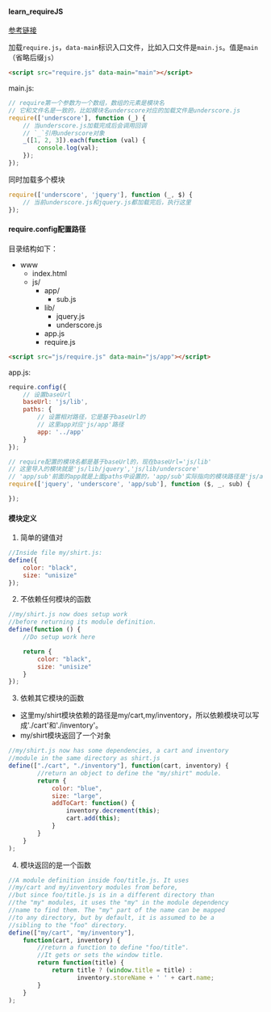 #### learn_requireJS

[参考链接](http://www.ruanyifeng.com/blog/2012/11/require_js.html)

加载`require.js`，`data-main`标识入口文件，比如入口文件是`main.js`。值是`main`（省略后缀`js`）

```html
<script src="require.js" data-main="main"></script>
```

main.js:

```javascript
// require第一个参数为一个数组，数组的元素是模块名
// 它和文件名是一致的，比如模块名underscore对应的加载文件是underscore.js
require(['underscore'], function (_) {
    // 当underscore.js加载完成后会调用回调
    // `_`引用underscore对象
    _([1, 2, 3]).each(function (val) {
        console.log(val);
    });
});
```

同时加载多个模块

```javascript
require(['underscore', 'jquery'], function (_, $) {
    // 当前underscore.js和jquery.js都加载完后，执行这里
});
```

#### require.config配置路径

目录结构如下：
* www
    - index.html
    - js/
        + app/
            * sub.js
        + lib/
            * jquery.js
            * underscore.js
        + app.js
        + require.js

```html
<script src="js/require.js" data-main="js/app"></script>
```

app.js:

```javascript
require.config({
    // 设置baseUrl
    baseUrl: 'js/lib',
    paths: {
        // 设置相对路径，它是基于baseUrl的
        // 这里app对应'js/app'路径
        app: '../app'
    }
});

// require配置的模块名都是基于baseUrl的，现在baseUrl='js/lib'
// 这里导入的模块就是'js/lib/jquery','js/lib/underscore'
// 'app/sub'前面的app就是上面paths中设置的，'app/sub'实际指向的模块路径是'js/app/sub'
require(['jquery', 'underscore', 'app/sub'], function ($, _, sub) {

});
```

#### 模块定义

1. 简单的键值对

```javascript
//Inside file my/shirt.js:
define({
    color: "black",
    size: "unisize"
});
```

2. 不依赖任何模块的函数

```javascript
//my/shirt.js now does setup work
//before returning its module definition.
define(function () {
    //Do setup work here

    return {
        color: "black",
        size: "unisize"
    }
});
```

3. 依赖其它模块的函数

* 这里my/shirt模块依赖的路径是my/cart,my/inventory，所以依赖模块可以写成'./cart'和'./inventory'。
* my/shirt模块返回了一个对象

```javascript
//my/shirt.js now has some dependencies, a cart and inventory
//module in the same directory as shirt.js
define(["./cart", "./inventory"], function(cart, inventory) {
        //return an object to define the "my/shirt" module.
        return {
            color: "blue",
            size: "large",
            addToCart: function() {
                inventory.decrement(this);
                cart.add(this);
            }
        }
    }
);
```

4. 模块返回的是一个函数

```javascript
//A module definition inside foo/title.js. It uses
//my/cart and my/inventory modules from before,
//but since foo/title.js is in a different directory than
//the "my" modules, it uses the "my" in the module dependency
//name to find them. The "my" part of the name can be mapped
//to any directory, but by default, it is assumed to be a
//sibling to the "foo" directory.
define(["my/cart", "my/inventory"],
    function(cart, inventory) {
        //return a function to define "foo/title".
        //It gets or sets the window title.
        return function(title) {
            return title ? (window.title = title) :
                   inventory.storeName + ' ' + cart.name;
        }
    }
);
```


